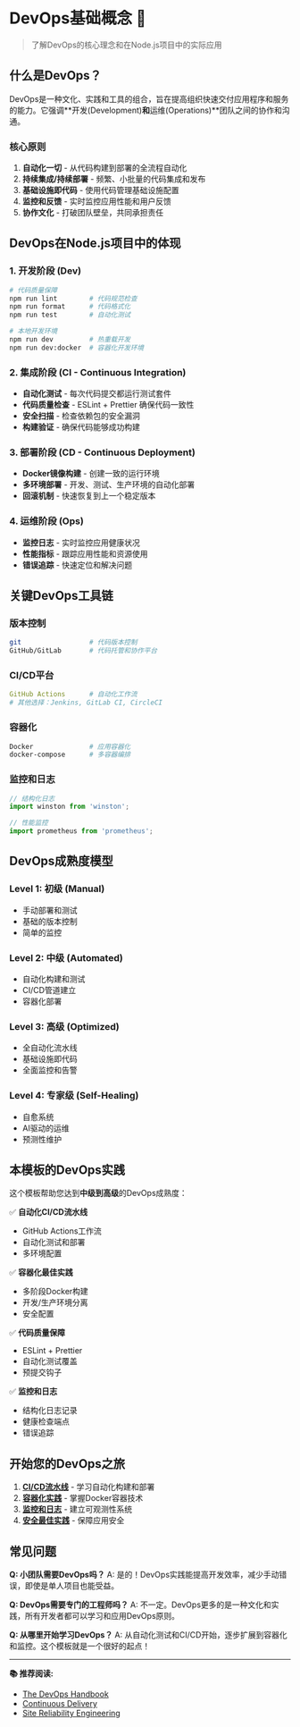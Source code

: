 # DevOps基础概念 🎯

> 了解DevOps的核心理念和在Node.js项目中的实际应用

## 什么是DevOps？

DevOps是一种文化、实践和工具的组合，旨在提高组织快速交付应用程序和服务的能力。它强调**开发(Development)**和**运维(Operations)**团队之间的协作和沟通。

### 核心原则

1. **自动化一切** - 从代码构建到部署的全流程自动化
2. **持续集成/持续部署** - 频繁、小批量的代码集成和发布
3. **基础设施即代码** - 使用代码管理基础设施配置
4. **监控和反馈** - 实时监控应用性能和用户反馈
5. **协作文化** - 打破团队壁垒，共同承担责任

## DevOps在Node.js项目中的体现

### 1. 开发阶段 (Dev)
```bash
# 代码质量保障
npm run lint        # 代码规范检查
npm run format      # 代码格式化
npm run test        # 自动化测试

# 本地开发环境
npm run dev         # 热重载开发
npm run dev:docker  # 容器化开发环境
```

### 2. 集成阶段 (CI - Continuous Integration)
- **自动化测试** - 每次代码提交都运行测试套件
- **代码质量检查** - ESLint + Prettier 确保代码一致性
- **安全扫描** - 检查依赖包的安全漏洞
- **构建验证** - 确保代码能够成功构建

### 3. 部署阶段 (CD - Continuous Deployment)
- **Docker镜像构建** - 创建一致的运行环境
- **多环境部署** - 开发、测试、生产环境的自动化部署
- **回滚机制** - 快速恢复到上一个稳定版本

### 4. 运维阶段 (Ops)
- **监控日志** - 实时监控应用健康状况
- **性能指标** - 跟踪应用性能和资源使用
- **错误追踪** - 快速定位和解决问题

## 关键DevOps工具链

### 版本控制
```bash
git                 # 代码版本控制
GitHub/GitLab       # 代码托管和协作平台
```

### CI/CD平台
```yaml
GitHub Actions      # 自动化工作流
# 其他选择：Jenkins, GitLab CI, CircleCI
```

### 容器化
```bash
Docker              # 应用容器化
docker-compose      # 多容器编排
```

### 监控和日志
```javascript
// 结构化日志
import winston from 'winston';

// 性能监控
import prometheus from 'prometheus';
```

## DevOps成熟度模型

### Level 1: 初级 (Manual)
- 手动部署和测试
- 基础的版本控制
- 简单的监控

### Level 2: 中级 (Automated)
- 自动化构建和测试
- CI/CD管道建立
- 容器化部署

### Level 3: 高级 (Optimized)
- 全自动化流水线
- 基础设施即代码
- 全面监控和告警

### Level 4: 专家级 (Self-Healing)
- 自愈系统
- AI驱动的运维
- 预测性维护

## 本模板的DevOps实践

这个模板帮助您达到**中级到高级**的DevOps成熟度：

✅ **自动化CI/CD流水线**
- GitHub Actions工作流
- 自动化测试和部署
- 多环境配置

✅ **容器化最佳实践**
- 多阶段Docker构建
- 开发/生产环境分离
- 安全配置

✅ **代码质量保障**
- ESLint + Prettier
- 自动化测试覆盖
- 预提交钩子

✅ **监控和日志**
- 结构化日志记录
- 健康检查端点
- 错误追踪

## 开始您的DevOps之旅

1. **[CI/CD流水线](../ci-cd/README.md)** - 学习自动化构建和部署
2. **[容器化实践](../docker/README.md)** - 掌握Docker容器技术
3. **[监控和日志](../monitoring/README.md)** - 建立可观测性系统
4. **[安全最佳实践](../security/README.md)** - 保障应用安全

## 常见问题

**Q: 小团队需要DevOps吗？**
A: 是的！DevOps实践能提高开发效率，减少手动错误，即使是单人项目也能受益。

**Q: DevOps需要专门的工程师吗？**
A: 不一定。DevOps更多的是一种文化和实践，所有开发者都可以学习和应用DevOps原则。

**Q: 从哪里开始学习DevOps？**
A: 从自动化测试和CI/CD开始，逐步扩展到容器化和监控。这个模板就是一个很好的起点！

---

**📚 推荐阅读:**
- [The DevOps Handbook](https://itrevolution.com/the-devops-handbook/)
- [Continuous Delivery](https://continuousdelivery.com/)
- [Site Reliability Engineering](https://sre.google/)